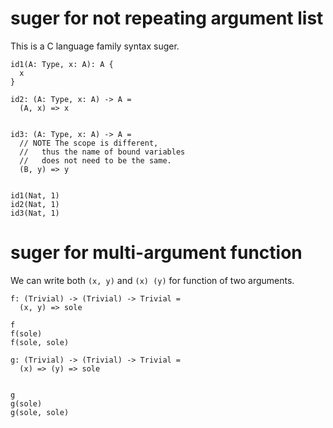 # suger for not repeating argument list

This is a C language family syntax suger.

``` cicada
id1(A: Type, x: A): A {
  x
}

id2: (A: Type, x: A) -> A =
  (A, x) => x


id3: (A: Type, x: A) -> A =
  // NOTE The scope is different,
  //   thus the name of bound variables
  //   does not need to be the same.
  (B, y) => y


id1(Nat, 1)
id2(Nat, 1)
id3(Nat, 1)
```

# suger for multi-argument function

We can write both `(x, y)` and `(x) (y)` for function of two arguments.

``` cicada
f: (Trivial) -> (Trivial) -> Trivial =
  (x, y) => sole

f
f(sole)
f(sole, sole)

g: (Trivial) -> (Trivial) -> Trivial =
  (x) => (y) => sole


g
g(sole)
g(sole, sole)
```
